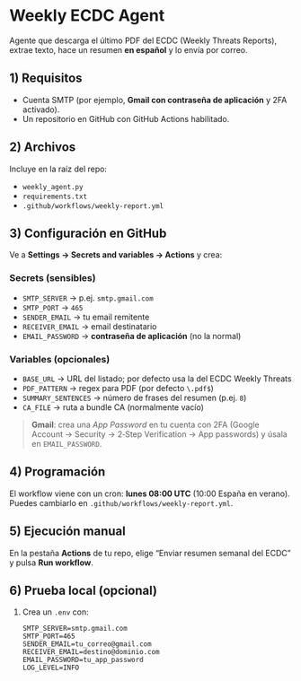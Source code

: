 # Weekly ECDC Agent

Agente que descarga el último PDF del ECDC (Weekly Threats Reports), extrae texto, hace un resumen **en español** y lo envía por correo.

## 1) Requisitos
- Cuenta SMTP (por ejemplo, **Gmail con contraseña de aplicación** y 2FA activado).
- Un repositorio en GitHub con GitHub Actions habilitado.

## 2) Archivos
Incluye en la raíz del repo:
- `weekly_agent.py`
- `requirements.txt`
- `.github/workflows/weekly-report.yml`

## 3) Configuración en GitHub
Ve a **Settings → Secrets and variables → Actions** y crea:

### Secrets (sensibles)
- `SMTP_SERVER` → p.ej. `smtp.gmail.com`
- `SMTP_PORT` → `465`
- `SENDER_EMAIL` → tu email remitente
- `RECEIVER_EMAIL` → email destinatario
- `EMAIL_PASSWORD` → **contraseña de aplicación** (no la normal)

### Variables (opcionales)
- `BASE_URL` → URL del listado; por defecto usa la del ECDC Weekly Threats
- `PDF_PATTERN` → regex para PDF (por defecto `\.pdf$`)
- `SUMMARY_SENTENCES` → número de frases del resumen (p.ej. `8`)
- `CA_FILE` → ruta a bundle CA (normalmente vacío)

> **Gmail**: crea una *App Password* en tu cuenta con 2FA (Google Account → Security → 2‑Step Verification → App passwords) y úsala en `EMAIL_PASSWORD`.

## 4) Programación
El workflow viene con un cron: **lunes 08:00 UTC** (10:00 España en verano). Puedes cambiarlo en `.github/workflows/weekly-report.yml`.

## 5) Ejecución manual
En la pestaña **Actions** de tu repo, elige “Enviar resumen semanal del ECDC” y pulsa **Run workflow**.

## 6) Prueba local (opcional)
1. Crea un `.env` con:
   ```env
   SMTP_SERVER=smtp.gmail.com
   SMTP_PORT=465
   SENDER_EMAIL=tu_correo@gmail.com
   RECEIVER_EMAIL=destino@dominio.com
   EMAIL_PASSWORD=tu_app_password
   LOG_LEVEL=INFO
